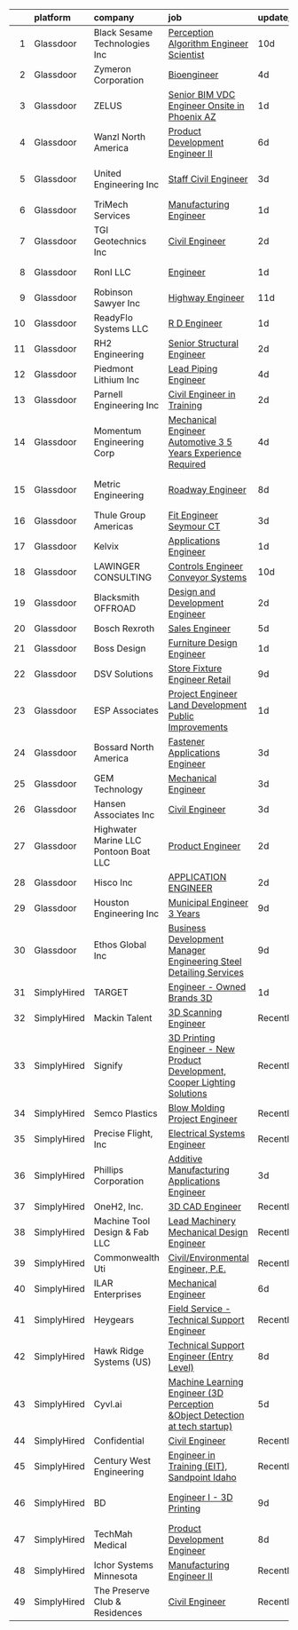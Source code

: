 

|    | platform    | company                                 | job                                                                                                                                                                                                                                                                                                                                                                                                                                                                                                                                                                                                                                                                                                                                                                                                                                                                                                                                                                                                                                                                                                                                                                                                                                                                                                                                                                                                                                  | update_time   | location                   |
|---:|:------------|:----------------------------------------|:-------------------------------------------------------------------------------------------------------------------------------------------------------------------------------------------------------------------------------------------------------------------------------------------------------------------------------------------------------------------------------------------------------------------------------------------------------------------------------------------------------------------------------------------------------------------------------------------------------------------------------------------------------------------------------------------------------------------------------------------------------------------------------------------------------------------------------------------------------------------------------------------------------------------------------------------------------------------------------------------------------------------------------------------------------------------------------------------------------------------------------------------------------------------------------------------------------------------------------------------------------------------------------------------------------------------------------------------------------------------------------------------------------------------------------------|:--------------|:---------------------------|
|  1 | Glassdoor   | Black Sesame Technologies Inc           | [Perception Algorithm Engineer Scientist](https://www.glassdoor.com/partner/jobListing.htm?pos=102&ao=1110586&s=58&guid=000001820af362dab6ea5cc8280209cc&src=GD_JOB_AD&t=SR&vt=w&ea=1&cs=1_febc93ea&cb=1658041099417&jobListingId=1007987614374&cpc=94B5EE8A8F4AA4CA&jrtk=3-0-1g85f6op3khqe801-1g85f6opigrj9800-3a141b2fc1469784--6NYlbfkN0C1y6JstYOqKQSjlTzRNpLqbqc-mamcipwBCr4Y7LMyiu3wSx2AgnpdeP9hjoqkTK5De1P1RwyTpEhAcReli0JUYTaslsC4mqI3FOYzZaedKjfmQ9WUVsAN9WeAWuELe6QJK9L3Wdp80mWoyu2KpPQIMyWgC7aqAWZk3Dr9Wh3AlmE675RYcNoQaP5e2zJf9JbFDnyrooUJsvVERwkIjeEr6VeDPnOr7mjUVj0KnIvaf7s3HL8fW4T_ZUEbdrbnKOF7zjAa1xoMpNmSG5elzq5LzHtbj-0ZuVr-wOQOuk3XZxchVbmSWTHwaWmCnQN3lhD73Swy59oD0mkHQPGcxfebK67GBOG0j2hD-u2CTCAXK1RLMHebEfVMRMNzvHFsJpISFOlLI3_wKmmbXwqbVxT67XKLvG3vTwYX24ZBk2tOJjaX0VSnRUA2hFi85PQWaNvPXyONJzvbuD-9-bALhYo7WQIqYshJF80cY6Px0tLzE8sJC-J9tMwIDBwAMIk84oP1cWwDAvw8FDHp0GwAGvrzS1LdCmAtISFrzkjalmwgYw%3D%3D)                                                                                                                                                                                                                                                                                                                                                                                                                                                                                                       | 10d           | San Jose, CA               |
|  2 | Glassdoor   | Zymeron Corporation                     | [Bioengineer](https://www.glassdoor.com/partner/jobListing.htm?pos=111&ao=1110586&s=58&guid=000001820af362dab6ea5cc8280209cc&src=GD_JOB_AD&t=SR&vt=w&ea=1&cs=1_38b88e46&cb=1658041099419&jobListingId=1007999958265&cpc=A030875928E27D3C&jrtk=3-0-1g85f6op3khqe801-1g85f6opigrj9800-6b4d280fa6ac7a52--6NYlbfkN0B71kgalAAdmXNH4WVgiOqBxzb-o_yTjEo7wgJCw5SUbO2WaH1luVO39i-Ee8RUsuoXOu-3c9ZKk5sSZ17mDnKrhEj1CK1MeTafIC0s2o8p53zIVEu_357dWDVrSGSCZ1X9sowprrcgzNg03Hdi3dS6SCZRTh8odYI5ETaBe3JrqfrNdfr8L89OIij3Q3W0Q3mENHBfasLeMK95kDl3H1E7PzLJ0_FwXK8lzq00MTmPQVGaTXVoyEdQ6XiiInWVh9qxhjH32JENUx4cdQDq3xxYwELao3coE8jwC6Tvd1zOyL09EXNvXJyAsRTPe98hwC099tyhpFeN2YjhTBNJ-QCwGj-hNOI5Tc4TmKt2hdhaAIBs7nm3Ui5a_UbSgBZkZe5YumMxpH_Zn7puAc4pOzRDDr3Ueky9N9z_Qy2rrszy1yszOYNbNZTtJ7QSvy2dlMrBMBKuWy7Zul34ZKuGX2RndXlY3apFx4LYDSBaBghwyoNirE_qgEVv)                                                                                                                                                                                                                                                                                                                                                                                                                                                                                                                                                                                               | 4d            | Durham, NC                 |
|  3 | Glassdoor   | ZELUS                                   | [Senior BIM VDC Engineer   Onsite in Phoenix  AZ](https://www.glassdoor.com/partner/jobListing.htm?pos=113&ao=1110586&s=58&guid=000001820af362dab6ea5cc8280209cc&src=GD_JOB_AD&t=SR&vt=w&cs=1_1d92c353&cb=1658041099419&jobListingId=1008007969814&cpc=B3CF7641C8651528&jrtk=3-0-1g85f6op3khqe801-1g85f6opigrj9800-1e9631789d74f3ca--6NYlbfkN0AOy-IXFs27QEABDuQxnz2XufJx5Z43PplsjhOYK9QhYTJRTUhT8OmYvQpLDUSJnyiIDklWDLQgTTUh2YNmgETdv_mPQqE92V-KXn2KEeLKROBjyBeViwCywOK4CiR7PGD6NA3iT8HyysHipk_Gk0VPkDhV-Aj5tacAjexfucvnw8M-RzFhHUNpF6wpqriAdBO5Fy6imE0o2AksiR1n76nNjQ1jHjFSjmsWHa_xWhwNbD_xpgemYc6_pv8mRk9jfrXy9cc62NTHumOXoBo_yFjyKxB3yl8G9T-CXYrihX38S7XU7aT1JzdSh0Tw5rIqjzhMFS_DMolKiL1ufwyq6rA3DBAfNzmhuv84FtHAhX0s5FNQkv56m8z8ZR73hkamtO8BR74E9Dr4ZfTSI9w9Gm1jkKz6_PuQtHSWaYymW_6Lad-VQ80RfW4XKePG6rLoS_1pHLSjTOvPwe2CSV5fiEJtJovI3WlWvjHQFrgV1LDnYhxepqQfyjQVUcKzZQ8t7TSw6WZLvHuFRg%3D%3D)                                                                                                                                                                                                                                                                                                                                                                                                                                                                                                                                    | 1d            | Phoenix, AZ                |
|  4 | Glassdoor   | Wanzl North America                     | [Product Development Engineer II](https://www.glassdoor.com/partner/jobListing.htm?pos=105&ao=1110586&s=58&guid=000001820af362dab6ea5cc8280209cc&src=GD_JOB_AD&t=SR&vt=w&ea=1&cs=1_6057e131&cb=1658041099418&jobListingId=1007995203781&cpc=DC33A36C1EF058AA&jrtk=3-0-1g85f6op3khqe801-1g85f6opigrj9800-ca84dc563c4c55c3--6NYlbfkN0BzyIYrTMR_AjNKh_kvAG8N613gtHPANQ3sdLTkrtBd-xkCCUeUNGN6Eg3GwnR2v8XFKAx1DrJ1B2iZzVvJ1gquxgXbQ5R2RrG0AyFT5cbqu4GMtwYlbSwDCy66WxA1tWUQlbcAqsOdhaTAlU1l32Gjn6RjHQ1W_En8_Cf8PfyZkiVMJIkYLrLtIIFq2XKNIAZJOBXxYqJRR0RV0QksWKXh6TTpkRY_XO88I2_PtElLAt2yfMSVCgJ8GPYWqhHeElNxmYRttTbYqxHYblCFikyb12SE1Bz7u2jsDnx-p2TsO4PWNBJYLR5Y0xT2b-xQJ1Cru1df_K9_31SPPNnNYT9JOSLbLlsFO9Vof-3I02V5v4xyDTVkBUJFxKgi6IkyPugX8oIhi1-TFn9bxxdbvMEGfWp2X2S-rzPbf6RK1FFhZOIYh9FKGUUKLzD_u396B_Nh0TJDnstRUhIhRp1KmNkSimn2zo1uW4cpyFAeFLskyHK8QvEMq2rugNqTuZSEoUBKlo2f4hzboLvtZ4hrG6rf)                                                                                                                                                                                                                                                                                                                                                                                                                                                                                                                                           | 6d            | Hickory, NC                |
|  5 | Glassdoor   | United Engineering  Inc                 | [Staff Civil Engineer](https://www.glassdoor.com/partner/jobListing.htm?pos=119&ao=1110586&s=58&guid=000001820af362dab6ea5cc8280209cc&src=GD_JOB_AD&t=SR&vt=w&ea=1&cs=1_44a11034&cb=1658041099420&jobListingId=1008003037527&cpc=087FCE1F8A501AB7&jrtk=3-0-1g85f6op3khqe801-1g85f6opigrj9800-81c443452573085f--6NYlbfkN0CTjCMNxDR2tu8yS_einigtUDA5X4I3MCg_yRCYRkf7DcFF_N09OaARH_qzGiHxDV3xO7Z64mngzHBe9qJTP02m3G8qqgJ-dIzD9pY0LDaBM4JgCuyRolf-b_rgqG6NvvhYWXP85e3gr36OYADmO1OnACFVPNW9jlkMaWA3OzegFWUuw6-SDdORVSmi-swazH6yxuxoRWHqMQiV_0maeMpUL2EF1x7QOAiLwP2xTW8vG27AI2VeGvPWBUg57_6Y1WTEEtNkLzRiEUcmGoL3oMjbuxEdLDNjqRfPWE5ujfxsSriDYXfuXVsWN6DZEVs8CnJ19Qd6YSdMHPEX4kBltma81TjvKnvIuo_zcCbeNARBHvJkyd3LPMKxP9KksFf0RNZ7CquVznF8kwNOedg4AZIXYQBS-5qFCPb5EPP8u1LL6xT7EMfxGMaMJUjfpgV4XCXgE4REIIApUEQQPt2XhqBS3hxPmD3hLpmsmyp-DCpvWiQ6QCraaVI5yZSu4h5qJsGbdtN2DnOmzA%3D%3D)                                                                                                                                                                                                                                                                                                                                                                                                                                                                                                                                                          | 3d            | Port Angeles, WA           |
|  6 | Glassdoor   | TriMech Services                        | [Manufacturing Engineer](https://www.glassdoor.com/partner/jobListing.htm?pos=129&ao=1110586&s=58&guid=000001820af362dab6ea5cc8280209cc&src=GD_JOB_AD&t=SR&vt=w&cs=1_ffb6eef8&cb=1658041099421&jobListingId=1008008577818&cpc=BB87703CBE7A6D8A&jrtk=3-0-1g85f6op3khqe801-1g85f6opigrj9800-6305b9fd6c72dadd--6NYlbfkN0CRQJS2tNd1d52Wv7uhfUHRD82sXOQlPe9c-g3uDg8GrrueA5TsXBj5T_0Dp_3r5EUVd7RWeTvuPpxTX1-5lVxqaaTXEAvPdrrBKyaZEXhH-KeSZxcXgPlg5KSGa1kLMPVNxPSXxXjXv8zHVXXn3wGvbR_44-wyW0wggKAjIDewRjDRJU-b8RvVfOaWQRAfs6Gp7IozzsGuHgKeNrppgUkETXU8UVaRXQbHGK59nGxS3Q79id7AidcU8TzR4w7CwL7Y3VO6qALVQmSQAL7fyBJgR3SFFtzrSgdLQwBC6QdmVRjG6Zw6BCRH7hpDnsuANJbp_aBEB8XUh-av0ZJCBWnDUZJNkc64z3TiV45NjTlUR5aDq-vhxfGla52XKxIty7WGtQNYb7IwwxzaqdB952Ip8lidVCNf0MjPY9vJjdfqmWXY3no7hGcN8GNe3LDfkpzx61Kl0LvQXk8NxoHubPVWNfIe-G3A-F2c2-mUDYXSUKopQ7xk8kPmi5i2NquGzZ0Mxjx8ts3NgB0azxDGclYZ)                                                                                                                                                                                                                                                                                                                                                                                                                                                                                                                                                         | 1d            | Monroe, NC                 |
|  7 | Glassdoor   | TGI Geotechnics Inc                     | [Civil Engineer](https://www.glassdoor.com/partner/jobListing.htm?pos=128&ao=1110586&s=58&guid=000001820af362dab6ea5cc8280209cc&src=GD_JOB_AD&t=SR&vt=w&ea=1&cs=1_5977b96c&cb=1658041099421&jobListingId=1008005899422&cpc=F4CC4721A073827F&jrtk=3-0-1g85f6op3khqe801-1g85f6opigrj9800-143d46c0f81e7d88--6NYlbfkN0A5onBeElEJUOKmYHsWkaHpOacDfGdttEBrwxxuZYW6rZ2qn5GnYpr9tGOVPS2t4jlWGQoELTiS_JBBrKtBiFYQM66Iq857sj2RMI6gNe3fQn6t9Emp1M2eT-CPY473Qy482Wv0crwOO_ZVZ-IE3d1VsOtpfi3_0ypTCMH3y68tm4kFbej294Sa6lYrzUA5nucpChlX7KYKGL4qZQXBuEq6dqJ0xR66Dz4qW6DyaYEtBBEFE8G_yUlbVJb7vx0k9I_MpJxAP757gLWlTPvE6J5mbRyJOWJJdIqHBkXHptT7CvssUaCeb2lrkpR3IQh1eUoboTENGcgUWhJtRPO4r8iIutWlJneFhzxm0fCDUkxpvLy8JJjtOJKem1hfT44IEm0B45w5FdZHYvP0AXP3ghE63Lq3AwzDaWyz7WxzehPY5LTsKGLLPuq1Q-gjQb1rW9Cdes1MhQOa3UHNZhjopIFnxsv3ZADpob0I0qvjS5cYbsMYeT1a2001KCMQHhu9UrmUSptQm1NnmQ%3D%3D)                                                                                                                                                                                                                                                                                                                                                                                                                                                                                                                                                                | 2d            | Houston, TX                |
|  8 | Glassdoor   | RonI LLC                                | [Engineer](https://www.glassdoor.com/partner/jobListing.htm?pos=121&ao=1110586&s=58&guid=000001820af362dab6ea5cc8280209cc&src=GD_JOB_AD&t=SR&vt=w&ea=1&cs=1_4c495251&cb=1658041099420&jobListingId=1008007777604&cpc=BA2480082EBCBD2C&jrtk=3-0-1g85f6op3khqe801-1g85f6opigrj9800-6f702b71b4dc3373--6NYlbfkN0Dx3r3E47sSe5bB3PIy1uzBZvlB7xy2NhfhZMlxQTsxrEt812ZvUaCFF27ofiiEslNPfHDzz_1nujW98df_hfhgPe8m783EADU-3We5jh-Yhj6883-i5HAtqrkr25FSXaVUAZDWpuzfj4MCTlZ7G7LwtWJBFM-n1HYTY2wl9xx4yHcM2-i9kCdGDsKsd2R6FduAhqWB-ayjE3sWkQsZHbcUKgXQ17KJJXU1SYJCjlv51gtSyY3crg6LT6Xa0YQpKzgoA-NH013zHhuP1Br7gkWy1Uwko0B5IB-KVk9PblwwEaGGNLAWPWwMaocierQ8nf0znDgguNFEZRHUAyklP9O1dT4k2nSEsR0fBzbAQcQaqYv6eInhl-_EqQOZS0XsjygiHAJE8eTvaLdOyNJ1EA-JFuM-ziIumJOYCM-Ma6gQHyr0A9l3udIHp9DZFtdxjexyIFib63GmMhNxLeu9BbbRJVfDWMQxUNZzB9SD665a6ehbf1_DPKq1)                                                                                                                                                                                                                                                                                                                                                                                                                                                                                                                                                                                                  | 1d            | Charlotte, NC              |
|  9 | Glassdoor   | Robinson   Sawyer Inc                   | [Highway Engineer](https://www.glassdoor.com/partner/jobListing.htm?pos=107&ao=1110586&s=58&guid=000001820af362dab6ea5cc8280209cc&src=GD_JOB_AD&t=SR&vt=w&ea=1&cs=1_1de2a664&cb=1658041099418&jobListingId=1007984496052&cpc=F73B2E7B586AF8FC&jrtk=3-0-1g85f6op3khqe801-1g85f6opigrj9800-cb71f49bc1daf06e--6NYlbfkN0CKNvdBtBh9SnuMcnkEvhJOJZTsmZHyY3ybnWicrfIHv1nK5cibWSBUwKowFdFROU5B-_JIVHjHV4uQUkCHHeMQprPiffxKwdp8WJK4h-3fSWZzxjQm0arDSvZ6E1u50lNdqfDhrCjTOfVviThNp-ITy-ruRRb39EmhZDrnxKQBn32I_vYK4vYyQUeWRA4c4MoOEgri_BzVljqDlE_36Rcn-4xJJeHxZ0wfiN0m3nKyrUogYsGHLswThcv6fjfyAYrxSnyULuS_IFFBo77xjv-mbYHUsAOK5Wk-i7VIGCtITO04Km_X2dil-fcjdMWcRFuxKhGaMvvkosjOXDkQoyMT4_tsF0UtzwtYoSyL83hsBXSSq0BQrYY8-Qu-3q3o9TOlFaynB3L-Km3kpLJXCvGmk4YQNNfAcRW4GUuRTsL2KAY5zdB6Psw7en5cnohbKpbZpa6dg53OoIuRa0hC77747LK10mtOAG5Hslb1IJR-x2siLGV1reV5203iKVyUfvo%3D)                                                                                                                                                                                                                                                                                                                                                                                                                                                                                                                                                                            | 11d           | Gastonia, NC               |
| 10 | Glassdoor   | ReadyFlo Systems  LLC                   | [R D Engineer](https://www.glassdoor.com/partner/jobListing.htm?pos=118&ao=1110586&s=58&guid=000001820af362dab6ea5cc8280209cc&src=GD_JOB_AD&t=SR&vt=w&ea=1&cs=1_4c63eead&cb=1658041099420&jobListingId=1008007972301&cpc=4D489A1B82E31BBF&jrtk=3-0-1g85f6op3khqe801-1g85f6opigrj9800-faf78731b983c332--6NYlbfkN0Bh7dbv37_2CMQxEzcJzXsTkChSOzoQaUPj03dVqSQYNzM667wxmAHjfOf9pZrbGKUxbkApDTTP9wTzoplqmYjxDDyYU0XfiJZbIGn4Y8AJ7g0QOVw1FcT2E7c5DXhCTcEWXgK_3iG_olX7EZ-JZ0f73BSLPYLZdqoZ4EnncmzxGc4YLfR740atTZfqj51j_ttE8upxK4dgtud68y0ZBTRoOSrfYDmn8hxcfDY1LhtH9YZTD4wvl0HXqwyNyCihol0I9Yz3PB2hJC9P8G5uC_Zd5-_qzp5-dFwq8IKRLjzM4ynGioERgDqq8KsJX7aMEFECDDQjAIjC9lttagR4dc6S4QupgARv_58UquXcH_ywW-HHR_q_0fMlbL_UCll3oGPoj5w4n0nds_iUw4_DPeGc-iVpp36BvzVqvkq_J6oKsP_BjjzV5SziwORII7p8AlRaP-3MjUkU0uexOs7QBck8TxN1hJl0-MgULN-sLzWrWI6Gk3pMnk7Ewj0hvInbCG4nl2q2oZLZ4Q%3D%3D)                                                                                                                                                                                                                                                                                                                                                                                                                                                                                                                                                                  | 1d            | Corpus Christi, TX         |
| 11 | Glassdoor   | RH2 Engineering                         | [Senior Structural Engineer](https://www.glassdoor.com/partner/jobListing.htm?pos=106&ao=1110586&s=58&guid=000001820af362dab6ea5cc8280209cc&src=GD_JOB_AD&t=SR&vt=w&ea=1&cs=1_53c6ea0f&cb=1658041099418&jobListingId=1008006469088&cpc=FD65B6AB5DFEFF32&jrtk=3-0-1g85f6op3khqe801-1g85f6opigrj9800-028c92c01e5cc791--6NYlbfkN0BiEo_Gbd0TovwIRybRiWeZz5xJfKmvLOt5ogXWOnnlz_LAkkH7FjV40UmXpX7uJMhhaevjljR0W0f6AtyAk3ukGQZ_DVGHDYhcp0hFgGOGPY5YKkKu5Uj7SbAgpFYyRs8uDzAaun6xONq2BT35Q0jUqxIzXTVK2QtI4Zdsm3iUOZIwe49MFEKbwTEHUafAzfSwOyAdlwrj6LG5wGqCrDF1BusUyitW5zYWOZ370yU8NELmvoQ1dQSifWy5UMaq-nKtQ0Rs6BeBYn8HeT_7QENDZh1uUelmEpH10uWYk9wASGf3HPORR5p8q3Sa20ENy73XmEshNyUxiX-2HFLKhoqsHTch0AOX-AB0IHOIveiy22cvoCq6JWT_PjCcCMiQcU4psj3wkTTyCUwO6d1bXgkfv8oQs8d9jf4czAWZZ7Z5wY93KKV41Kfh-WEWZwYXP3_OOi86F7jHbVaWEMGPZKtvi-p8qVnKs5HV2kYt-2VbcaYCUFW8gEgFeleic_OGTxsB1zQRZvU7yK3qOSzXsf5B)                                                                                                                                                                                                                                                                                                                                                                                                                                                                                                                                                | 2d            | Bothell, WA                |
| 12 | Glassdoor   | Piedmont Lithium  Inc                   | [Lead Piping Engineer](https://www.glassdoor.com/partner/jobListing.htm?pos=116&ao=1110586&s=58&guid=000001820af362dab6ea5cc8280209cc&src=GD_JOB_AD&t=SR&vt=w&ea=1&cs=1_282d423b&cb=1658041099420&jobListingId=1008001468800&cpc=AD6D47FFA8B547F8&jrtk=3-0-1g85f6op3khqe801-1g85f6opigrj9800-a0b7ebbc51033dca--6NYlbfkN0D0ZqxdZg2TwcIemQ4yr89eGinLCR7bn2QHXosobzuZIJSor4ZPVBOT3B3LgUpy3_-szM6RX6oaQu1ulbbXGBBFeozfYDS9TiibrcR53XS2_UH5draXExadBLWQBRLxbUDaijUqsKygY5ElBfmdcKI60U20sdncDtfz24WXsyuqTUNsVizspID3-l2H5zGT8jvskPqNGveAuG7-ecjoW6X9_41OPucrdwLoeKO8l8rk0ehRCN6_EDoRwaCycLaUg-geRv9xo5NGj7_6h5X7BuCgoLq6jJCMrd6aIXbQcN_tTKu22sqYXySb-uBn8kNK4Jexx6MyJhPfEd8tBI1QoJlvNpNElguidz-V8GhuHfizHjUwgroAY_-6MUc5wmtoIJDpJpPA8Dtz_q5j8E66-xBRAarEuMa2wWe3zcbLaYzqDRJpRLwXI4YwFZ5Mmd6eFunIrVxzxPt1EfQKHfn1McepRffQD2iixzBZuaEaNdX1b1h8Y2DzbeG9IYklig-6BvfVvG_f7JZ40w%3D%3D)                                                                                                                                                                                                                                                                                                                                                                                                                                                                                                                                                          | 4d            | Charlotte, NC              |
| 13 | Glassdoor   | Parnell Engineering  Inc                | [Civil Engineer in Training](https://www.glassdoor.com/partner/jobListing.htm?pos=109&ao=1110586&s=58&guid=000001820af362dab6ea5cc8280209cc&src=GD_JOB_AD&t=SR&vt=w&ea=1&cs=1_3d474bde&cb=1658041099419&jobListingId=1008005639213&cpc=B88C2F2AB74A8C5E&jrtk=3-0-1g85f6op3khqe801-1g85f6opigrj9800-4e9eaf0686c1e01e--6NYlbfkN0ATuzukLZvOA7Cxi5gGVTPK8s05ijijAIGQnHXs5Od0X0goQyMYXdNJ3cF1kvxsZud5TRHebWfF9NvXv1M49RwzLDnKto2sHa8uu4ojndEw7q8eIzmmGXOGFEZqyEWvJcYiym3uUFPzsPucc50GqGNOE8fOe4nKRrU1nLVaxXvJ2Mf7UlBxsAJZaYp004ElOmCFN4N75qRLvJLDsOrxecBN_19_2m_OzgToxm0lzZnu4Mup705n6gmr-N8DlMjMlpdpBCBfWkp3oOA-uEiqAXyEqLIGqPvcEL_SXR-SGQ7-77Bvei497-b7GryOSDCAICf6DRx82iiR9pZstrj8Ry0qURb2Np9RaU03HDddi8JI9AdxpkF-tt56UBn9a8VLdvN-vFdl49HhvZ9lmaXrTutu5O_wbCtEk1EnzNjo8aR3UDHIyOeD5AyT_09JBkDjQN3ZmQSURLepvhcXb8-DgGEDpSl5pyJeBmzK4-4677zAJQVKMt_Zp6pp0zfkdHl2YOd-GVDmYZbwvA%3D%3D)                                                                                                                                                                                                                                                                                                                                                                                                                                                                                                                                                    | 2d            | Bend, OR                   |
| 14 | Glassdoor   | Momentum Engineering Corp               | [Mechanical Engineer   Automotive  3 5  Years Experience Required ](https://www.glassdoor.com/partner/jobListing.htm?pos=124&ao=1110586&s=58&guid=000001820af362dab6ea5cc8280209cc&src=GD_JOB_AD&t=SR&vt=w&ea=1&cs=1_1705e956&cb=1658041099421&jobListingId=1008000637161&cpc=55FC80EBF760BBE8&jrtk=3-0-1g85f6op3khqe801-1g85f6opigrj9800-c48283c8a5f18b93--6NYlbfkN0CHpSnjIPxMtekS58WZl5Olhjo2iWL5RjE_Boe0ccr3Fsq_ZiJFoxf9EaULbXoJvINCwcIzZCyt5twGWC0gAENxkiHgBzZB4bScqqm2psVptXsCbQuW4cWyBw__o37ZmoKRkwA_W7BKL_5apm9pe45C1hXHEREqOIZs-PfrOHDtETMnzS3IHfkCP8Ra2aUb1uxBXSSaiintaKuXQQtMLh-2CW9LhQqf-hjisOOERgCY3poYiDa5p1TqX1qDTnCDDvs67tH_2kfUTIgsPBhMkF8iIGP3y0j2KrYoZpFXsHJIjQTiQ7MI7g3ROo4J-Zz_PEpIWfFdVgJZLFJ9uCQaoXfuXxzKhj9yv4uVWji5Js8d0mHzuHONlkg1xRa-KCq0lpsf3afAYcgZQtBD78MuCP1KTE9xhlplOikpoh0oHNURHfnBSJsYNp1-qpbNHxW6NOSVGDJLFKVrVndcWqOwAIX1htiwxV6sm7ScKq1m-6ro9gn4B-8rUlXmMWH1jb3LIvjoCF69kOGBxI64dTXrS6kqiyuIzvTrZHjB8sGwWSe6kroTaWRlBVuFoKAfVh2i9x8%3D)                                                                                                                                                                                                                                                                                                                                                                                                                                                           | 4d            | Torrance, CA               |
| 15 | Glassdoor   | Metric Engineering                      | [Roadway Engineer](https://www.glassdoor.com/partner/jobListing.htm?pos=122&ao=1110586&s=58&guid=000001820af362dab6ea5cc8280209cc&src=GD_JOB_AD&t=SR&vt=w&cs=1_b0852364&cb=1658041099420&jobListingId=1007992615745&cpc=297CB4EAB7D64A33&jrtk=3-0-1g85f6op3khqe801-1g85f6opigrj9800-e15c5543eaf3cc4c--6NYlbfkN0DidxVwgmOe-ABwagrwZJDiR9WGDyPDKLtKUy7pDlbvGqMiUcUIm-rDMxHUw0G-qyOajSBA2KuW6CuCjXJxluzKnWzlLKSY_3tMUB9hWL0-mKUYmmaDiepr04WA_Pds_mW_bMVfex2GRYEzGtxFSpJ4t44ptDi1BInxpxyhrGDLHEPxxtss8BNyBpdUs6mYuU6qmaQ7gTk0ZRj9S9_40AnmUHbItbcdUoQ3FkkyTV0yQis1wUzEWjEDDCrnOYFkIHzvm56PjJCwrpYvZo7mBF5NkjRYH1g0hk-2heP6mDNRIcCus9qM9LKO0OkysUeVu65x8VH8wK46LLUywb-CHv09JApwye0KnH84VDCUXqoJkFvbYG6xZWwjMLcqAEqMToka0hlHsBeGYpFHripP78HYvNQaJ5LDZEMgqrrFgF5A3gaPy9KofYldepdiBx1R3ULGR9v3-31sWChr82pCFih6_1m57Xyy-mtcERpMblBAankS_DTr0m7WbNOTuOWKb_Ys7d7imFTG0dVRmzLAfF-vMB1m_S5655RuAS-mMJqvjGl8mHKdiwxmFjiklEYljyg%3D)                                                                                                                                                                                                                                                                                                                                                                                                                                                                                                                 | 8d            | Fort Lauderdale, FL        |
| 16 | Glassdoor   | Thule Group Americas                    | [Fit Engineer  Seymour  CT](https://www.glassdoor.com/partner/jobListing.htm?pos=108&ao=1110586&s=58&guid=000001820af362dab6ea5cc8280209cc&src=GD_JOB_AD&t=SR&vt=w&cs=1_fe94055a&cb=1658041099418&jobListingId=1008002993354&cpc=ADE3603FF9EDAB1F&jrtk=3-0-1g85f6op3khqe801-1g85f6opigrj9800-152514be437ede84--6NYlbfkN0Be6NkOiJMSHwmeK1I0lxQD55KJCbPgNiasL_RfDIgjMvc78uddfR_vDXaDWjfUjPwD7pJLp13r25tmeHO79rbYtJhJ1WRXBsdcEaEyjqDzf5D2k51OVsTfXEjEw5rdXNppJyGd6Dtg7pmAcgB1FgTwqK_AWtUIV0u71N45uyO5Co9Dyl07iSVTw2T6WFD2zz9KcBAujpv0CCIUzTkgPr8Ac6xIaIwtBnyI7FB5M7npfcgDj0mm2FxpB2kOl7vrm1_XNfNMkTdy7S5E1Q01lLcbhzcPSDjr0o88WThiua53IV8-yO9b2mLwiMIkJh0lzfH9YqVdMJiyYqkgVLeuUkirJaanPeCqYPrPgZq2wbD_rDu-fBgevQGs1pmxBeJ86tc16zY1eqfgoEwbiH8WHNv9dcMOQbx56w0A6VzGhV3iLyd20E3cKhDpeYfrvxac3mTQfOTqwrjEEljDPQvVhC--epD8gGAmvIDa9v-EJn_pLZLURNxDI1s1If445rkoGB2XjLE0A_MgumsaykQpB7WzY7aCFx_Yehb15p986bvRjLxCXBV0g6G4)                                                                                                                                                                                                                                                                                                                                                                                                                                                                                                                      | 3d            | Seymour, CT                |
| 17 | Glassdoor   | Kelvix                                  | [Applications Engineer](https://www.glassdoor.com/partner/jobListing.htm?pos=114&ao=1110586&s=58&guid=000001820af362dab6ea5cc8280209cc&src=GD_JOB_AD&t=SR&vt=w&ea=1&cs=1_e21d703c&cb=1658041099419&jobListingId=1008008246690&cpc=3EF4380CE08E55EB&jrtk=3-0-1g85f6op3khqe801-1g85f6opigrj9800-e7c41e0b9d87d8cb--6NYlbfkN0CXjnHU32hvAO_4xA2Z_6F0T0LBV1AdXi7yi5sm6NjyUPpIRnK1_8eSwR2s8fncvpdJQKIBwO0ktca2u-JKzN8fAo-LS-HNNh897crZLYvD-p_Mvs89hDAQWeNDjGJObTiV8vhSx0F_g7iesGDKTguS3R4EUKQWEFVyCpQnEGYqmL8t8dxIG7_amRQ8y63l1rMXlM6mHJkZ0nR01zm0Qrd2RhjDx9Z9InHstolt_S9hcfP9IILUKw3dS5t7R648iFZ22dTySiAyX7UsTQSmGO6ElLgGlciEVhp3UPklNH3zuyDWPjb_2MMZDRlLV4I_eIpFTR_gVqodu95UfBKsKaA1yO0oBTseAPtsc0gUpybyFqt1Pmb0WOHLIxFXVsl2yXPoqBDXtFTc3n4jCInwi1raUtL1ZREEt5h8r7dy7lDY4_Z0XTLfWuo1eHnYcKPmU1MGVg5MF96QSitkTBERimxZJHJMLXnHDriMASoZSB7cHvvoeWbqoyoHcZp5OqkEXLiRpxBRRUWETw%3D%3D)                                                                                                                                                                                                                                                                                                                                                                                                                                                                                                                                                         | 1d            | Lake Oswego, OR            |
| 18 | Glassdoor   | LAWINGER CONSULTING                     | [Controls Engineer   Conveyor Systems](https://www.glassdoor.com/partner/jobListing.htm?pos=127&ao=1110586&s=58&guid=000001820af362dab6ea5cc8280209cc&src=GD_JOB_AD&t=SR&vt=w&ea=1&cs=1_40a5c61a&cb=1658041099421&jobListingId=1007987579707&cpc=AC8702F709218BCB&jrtk=3-0-1g85f6op3khqe801-1g85f6opigrj9800-a4b79f85379839bd--6NYlbfkN0B5560JEAVzxktOgZjIS4CDdrE3ZZGu4UHFS0Fuj3EBSCPbFzQ5h3O4VGteNudtqbxb9qLcSbfOmicTe-eDI224Y6zNHVd1Wjw0LrZmWw6dtk1VnJkjwtQH_wmngRf3zk9fLOKW5_brOkeqsS9UywYb059tAViIS1jy7A5l3ij3qj95wMKz9mmGjUZ9ap5OTwEvFpg_HB9pplZmrBJV2H8oosQ0am1mrxH5bBZa7n2trPXjozfPanbXsX8fydsDMrMDp1OLNNb2efstmo3qdSUUYyzUlLWb6QRP_EWhIDMbN-3seoyViAacvdSfkbgN6GgdX5r5aTsIYr1jpzEArP47IAD64pOsItHmixaeoiNM0FwPLaH_yexzazTXiaIcxKOg-6HRSrgoDpsJh3oSLiof016xKpIrPeswGNsw0fx2aJuQfmiai63CFuRJ0GTNsc1Kf6JrW4Nq5aiynKLmxFNYORecPYa7-clKH0yfJQn3xUeMYw3rkmGavPlTqows8-TKa-_Mo2XmdaIqviw4x28u8ujWAoEGzKk%3D)                                                                                                                                                                                                                                                                                                                                                                                                                                                                                                                        | 10d           | Dallas, TX                 |
| 19 | Glassdoor   | Blacksmith OFFROAD                      | [Design and Development Engineer](https://www.glassdoor.com/partner/jobListing.htm?pos=120&ao=1110586&s=58&guid=000001820af362dab6ea5cc8280209cc&src=GD_JOB_AD&t=SR&vt=w&ea=1&cs=1_7564ef99&cb=1658041099420&jobListingId=1008005760600&cpc=ECF50B846154F74F&jrtk=3-0-1g85f6op3khqe801-1g85f6opigrj9800-7f6aff729b2e2a62--6NYlbfkN0DukAwDndutArnS8OT3znlJ-TW2KpK_7rZjO0LfXc6UVBiO-8LSPHd9TxGbs0FD4yXtk9akKXWQVy8G5EBgKXdiy8lBfn6DCAJlsNgCyo_TjzSw3hmJ8AxdGwr9Y8vhCSxS5E7fupYdyJzCTuASFvG-JFmt8nBVpCVr6tl0M8fdQEJnAe6YjNYEwHgXAJ3Tn--IDq2pSxjFzz-JmqvipVFe6XzENvLOVWUC1pHePLs580zk8F9YZ2KxvX7T2yu5rWq1jJCQnFqwPe0BqF2QA2Q2Vn7TdDbgxca15MLhoSt_Lh8oKMw990PVac_YXh9kSFqXoV9qTIxUluXLuh3J9PfKtg-9DeVCEE56MKrQdAVrL4866dq04-_dnc_wUTt1RLDkeCEcoXzgV5elxJMdlp8_SFuatHiRVuNRC0GJEMMKzweHmnQ4_OwJTbcL6v9D0ZZBmiyBSBVdL1gznhKkgXeGMUXmshM48Q_mck24gTgkOVY3UQBdyBR8rG7PaZ690LLmm0c0XdoT3Q%3D%3D)                                                                                                                                                                                                                                                                                                                                                                                                                                                                                                                                               | 2d            | Rome, GA                   |
| 20 | Glassdoor   | Bosch Rexroth                           | [Sales Engineer](https://www.glassdoor.com/partner/jobListing.htm?pos=110&ao=1110586&s=58&guid=000001820af362dab6ea5cc8280209cc&src=GD_JOB_AD&t=SR&vt=w&cs=1_d0baf7db&cb=1658041099418&jobListingId=1007998839015&cpc=0E3A247C93FFA922&jrtk=3-0-1g85f6op3khqe801-1g85f6opigrj9800-853596b71ee6cab6--6NYlbfkN0C6GWNaujYxALY5cE2_tEHrxFJ_nxpjx3wh1ke1yD6QSF_gWAnu0BYV9fhWskB65rugonzrtiIy1FuvUgEsnkKz9dHqotH3BpVRwE3JNP0Kf-LlawVMOOO5JRDwvqAMcY5rAhMqaDnt6GVia8yz-LOlymWVJVTwzpu5WAWp_YMNbW3g2u5ePJU4tEpNJ1gJGI-F-47ZCGJGD0I-v0Qyp-TSvfrS4ZsPRVjeB2Fazj2vPP1Ed74EQlS-GC6rm62bCYJRYNIhBYyLiQUCBE4kAyXNG7rFdEZAw-UiT7WQ0AkxFNHyo1-lh754YkJe5nSKg_jaahqCyyVAQigXH4N72oPGARGD64w66AtbTVksdmltGFyb5zZ-kuxCFB5qkBVIagZsHm3veEH2oTNdTrJVqxSjVX6Df0RtmAZiVYrGvFPWFI4P033r7joQV7MkJiJURz3_hy4GxUVGPxOIwrCUFtUSFq_HL_VyFlYQaMpBD-QHkMQiAcTBsVQrPBAQY4DvlK4hYbvB7t14rJ3yXk6CHiGdyDz4ukDu9TvdF-UxJoMjXfuZTP_8Ze5SiO5VQILU1LxOVFeV5R4rOaIOn1Pv1nEJRQhta3s6rP2aUaDxdrdaz9fNYBb7D2qFvWq4nztYBdxl23z3szSl26DpmTM9CREwsqUn8Bl_6K1wLz0DLt0uqd0Z2Z7jXg1vlfJNEF1QmjOLC6Ugt9woH2VMIEgGodb1J_o0CMtpYuIz99OHDN6u2pZ2pZY0YiLT0zHGCljpiG1NBDYCnjLHpyyUayRmfitwyQNUFhghUosSoLJvYPt7f8T47ZrPN1R7PfndwW0D0yOkFMkjO2zJuDAwXpjQReDrjeh8vK-StKI-fHesQeQwUUSRpkIrGCZtpaXbwFalnGJg8MDq2HGE1MyJJ4BXLmJaiaG_tbzFnQ5e3ExdNTHdODVhXjy8YCuw39Es3vmSbPI9PK0GsOwOe7p-89V9LXOunezZCcHf9xP6OBcy5dHhz5Bz0ZbBV0_rC9VRb3CAQrkEI5wzHMn44iLqswc9JpuTGv9OZvvHLRcxNjCCGsT42FoDRFYQoMCi) | 5d            | Austin, TX                 |
| 21 | Glassdoor   | Boss Design                             | [Furniture Design Engineer](https://www.glassdoor.com/partner/jobListing.htm?pos=126&ao=1110586&s=58&guid=000001820af362dab6ea5cc8280209cc&src=GD_JOB_AD&t=SR&vt=w&ea=1&cs=1_102166ec&cb=1658041099421&jobListingId=1008008289907&cpc=3E2BFC0D8D8346C2&jrtk=3-0-1g85f6op3khqe801-1g85f6opigrj9800-46675236c7472440--6NYlbfkN0Ctw4Dqwawg9jUowb3ziBnun7rxaOo20WFph0WIvMvtbtTB5BN_hFJ7nH181SNFRWbaPySR20VVv-AJxoq8q_maK1c7Loe-mHl-qUq-4dQZHSB3uEBv6ZFzG7PWfZWFqnuYl89fl0LIen1d33BEAqMIp92WwAQvYZZKQ7-lzYogF2uRgn_0nhsPSBhCSI1X0nGHmRwxKpTD8Oyi2HftWbDlkBpOmtk1OJQvW4kvTHJvuNuWe75VVQJFK9x7UsYfpJzGoK-deqZwY0aL-2eVbTabvdCyy6seCQZfolf_vodzttr7b6fk_pLCgGWAr3I5gP7EACYrtdLZpHmc7J5AEbVBNnrNpOrp0robW5A079HTifelTZ8Fqlf3vC5fKBmYLE3wH2-aE8Eh2WcB4cDxYBEuq3H6agnryZZtO7mF678Sym3BeBKRJC3jOvvRSR4YAcOb6bbkOAdedP88-iBQoI_iEDvX_yyn1JPruT45Vg3ijrc34ElgRdtjcXpTgTIyGH7Qe0hSC-IhDA%3D%3D)                                                                                                                                                                                                                                                                                                                                                                                                                                                                                                                                                     | 1d            | Greensboro, NC             |
| 22 | Glassdoor   | DSV Solutions                           | [Store Fixture Engineer   Retail](https://www.glassdoor.com/partner/jobListing.htm?pos=112&ao=1110586&s=58&guid=000001820af362dab6ea5cc8280209cc&src=GD_JOB_AD&t=SR&vt=w&ea=1&cs=1_3fd1e0be&cb=1658041099419&jobListingId=1007990032968&cpc=754946D16CE42501&jrtk=3-0-1g85f6op3khqe801-1g85f6opigrj9800-8b90a53df330a074--6NYlbfkN0Bq2Kpty9PUT4ven-jLYSx705Cwtj0gbp6YeWfP-GkvMLCW4u6vvZnV1eQ0KIshlmQ1icROCNByhSffbG9TqkmKHGbb0_-kWUJv5qvlL6RmfkAiytXWJZfNMjV8FZJoE4IuljI0nZpwEsfV15BtYYq66mnZ3oB3zC2J-DGgO9l6Art5n4SzaNBf8ZvamRNWyOvjKevV5X-mvkiBPOwhdrTTiOy2mpCVNqWGyPfq3iu2Gt3jfgKCmqHXjqXOMhtSZnLOgpUh68DupPfryaL0ms5Q9g2Mj-0x019ELR8pWJGgb5E77Eq6zuPGKF0FnuSVYNmLcPrG3Osi1JuCbiZsKRWgX4iBmNl5uWvWuUcPZAFhD42ljpad4PMQiguifHCjJamlhWX5gTPfi4T6W1uGofqPDTssP5MP0ne8YB-qnTvpmUknGeLDnlzog2nEH_Zinpfm9HmQGrrLMNIBO0QH4xyLsrfE1Uls3JlU4fFWNrDKN320DRXg2ErtyZU6oOmv3dlGL1P_Ap3HzNMcIsercoo1)                                                                                                                                                                                                                                                                                                                                                                                                                                                                                                                                           | 9d            | Atlanta, GA                |
| 23 | Glassdoor   | ESP Associates                          | [Project Engineer   Land Development   Public Improvements](https://www.glassdoor.com/partner/jobListing.htm?pos=125&ao=1110586&s=58&guid=000001820af362dab6ea5cc8280209cc&src=GD_JOB_AD&t=SR&vt=w&ea=1&cs=1_5f4cf764&cb=1658041099421&jobListingId=1008008935238&cpc=0C1A14C72F2C651E&jrtk=3-0-1g85f6op3khqe801-1g85f6opigrj9800-d6b4208a32966b76--6NYlbfkN0D8WrsS5t1B5g4C7JXa1Xfms_bW3JmZRPy0ZiDnoNNPtH5aZlLDDd_XymsA9pCuutylNRjBFHd50VvD6xtLrRRitHGnjivjeuQj_uH2huRQbUN-7wCqPFPdIsEuo8rFWHprhWedKLGaP32vuygFT6ZJqsfo2ACPbXG0EBQIvArLyL8pcWu5zKGBu-R6J3YtLSP9-6Ozmfqwbh-AyH8dGcadavTUH7Cv4-xqJe7RnYbIwRHw9ZbbIkAJdM1SLWfCe-Uo7P_V-GHmJw-okZsAJFeXttncrziee0CMHV3XoElfz42q5_QIj_mQN29rluvl_BKynk6KEkl3gI3jrgof6dzD885GItGAc2IjyBgYR0drNkjkgOs0UZjLuxSvAm2djhaNe0vWYjYaJntvdAgYyjuxjnn-VUuayBbsv8EidQhi0SMvEcRuD2gIsx_bg_ecf_vQMCYO1Ti1qY07bL8A9tJ_kZCCBNJ-epjaqdCpIaT8o05RPkfcHz4-2rKqnqi-1Gf5j6UmmXh0rER3pi9uzuQQGUPi_P_tLxjKAHKtgayKNveXKdMNQ11oR4Cybn7mv_CRyYSrnbGBy2We86n8WiFNIbU8qcjvhnzpHS8Rovaiio7l53A-Ld1deQT1NJ0EQq25cUGVBpRJ0J74bEeJZAtds6paCafTfKFDMWs8YfhdkoGRt9_YYZO6MW4-JHnGbdRqqvRI9uyiCvRptwFhA6fr0y8BAAyTuAa12Xq_5d4abxsBh22iKgiu6j9VVcKCaF0%3D)                                                                                                                                                                                                                                                                   | 1d            | Brentwood, TN              |
| 24 | Glassdoor   | Bossard North America                   | [Fastener Applications Engineer](https://www.glassdoor.com/partner/jobListing.htm?pos=101&ao=1110586&s=58&guid=000001820af362dab6ea5cc8280209cc&src=GD_JOB_AD&t=SR&vt=w&cs=1_6a97e9a4&cb=1658041099417&jobListingId=1008002739614&cpc=E6E233E675856479&jrtk=3-0-1g85f6op3khqe801-1g85f6opigrj9800-32dabe87f83ad97a--6NYlbfkN0CvqskkjMoqiRK-r9ZOUpO0jXXh6CfXljgBBcoZwgG0KzWdKmqKd-90etcsLpn4GZytxg7YeZsuWsuguue1net3kMNmWOCN__nvYQ54TpgiCM0ipVyI7Z5bxLNUvlAIKHZnwZ94WU6wVJ1zXrVyVY5xoGVVAR2LY-ukMtP3Evkd4x3Lsjw5tCIQ2Zhwz5LoEM8x11tnkwZZ4RKYZndUcgZtZQt3xiXDh8Bn97GOHvOEI385ILuTxcuWpdOVmKDH19mobcH6SBywyHcx7kIwQ46uwbghO3NQ17UKOnrKo2oQCe6o-XHuPjBs4mQrQixTFZJ57R-fsf7UxQdwrv55k2brv2fmP2hirbrH93Q6qkqzboINLUHOsK9mjlh7eSTeIouZ2ME9VNI5YQR5ZRRTcWpdIDIB7u4kpl26DDSwS6tt4tPGNjHj9Q1UOKbDOsTJ_qbBsVd9NzZIiSnGY_bainldjQlJ0WKnNUsEkXFv7c9qSqeRFjn7xEx5fBkqr7GOS_bOaKcGw06K_XEpk3iLthgyvABVopPnU9URGPrkALnlvPaD0F6ZXEUN-t1PvZHdekhVsyyrJOe942FA5Ft-Y2CVNP6ApfkPWfIL23v-b0_l2RZQH7tJMDOZZQoX9SISKscJ-s-LDSC-zLFBRI4aQQohhx5MuDHdR77jBoVZ1lXV4AVAUe7yovo1fPj28BwRMli4eFEzTsodLXiQxA9DJbtWaOrO6Xov2jswdII9hOsh0SUWUM6sA49k)                                                                                                                                                                                                                                                                                                                 | 3d            | Fremont, CA                |
| 25 | Glassdoor   | GEM Technology                          | [Mechanical Engineer](https://www.glassdoor.com/partner/jobListing.htm?pos=123&ao=1110586&s=58&guid=000001820af362dab6ea5cc8280209cc&src=GD_JOB_AD&t=SR&vt=w&ea=1&cs=1_251212a4&cb=1658041099421&jobListingId=1008002533826&cpc=320F474EFE2ECF9F&jrtk=3-0-1g85f6op3khqe801-1g85f6opigrj9800-d818c59ec9ddc3f4--6NYlbfkN0DlcaguI4sweZRKJTadbViwUmuipadyC1IVR7LlJxAnY3ZOe5e_slvkrj--CbdG1yEPCUkoipVDw_BUh0lA5JHGjDxudLs6UaGW8REd86jrfNWt7KCfjorqNyfn7QVAxKTB7UkMJImVUqFx-Fzk3wUMKjCUFWUDYOdJLMlRNJPL8KtWQzD9_oib-gFHxk_646OPghkmDtwSCIvg67Du5JQoWFmEi9iLJTmoIuK46iaFnNf9_dmBCJMH7nmosYNAwtIJtHSn-6v6lPMyvhg4tCVmezCDVhkcJ5T2rhnBYGxKLg9XY_RfQfjMxcwU_lVj97BeQUGNHq1xyXwFsV4vD2ZecKBpLRfwLFxjuolab6nmNVyz2vcLdlDC-vVWIFOQnoo2ldsVxK3GmHPnAOk7bdthCfWmJd3XNFGe9RWWpQ8SmEv_is3jvlhLzy4QMgeQQAXnWV3aPbLfUyU_GBW1eWgvjxyYSQN4lDqSDaCyKLaUHYciiMdJBMWLrJxvOCUrSmS1kbbhXuHJKQ%3D%3D)                                                                                                                                                                                                                                                                                                                                                                                                                                                                                                                                                           | 3d            | Oak Ridge, TN              |
| 26 | Glassdoor   | Hansen   Associates  Inc                | [Civil Engineer](https://www.glassdoor.com/partner/jobListing.htm?pos=103&ao=1110586&s=58&guid=000001820af362dab6ea5cc8280209cc&src=GD_JOB_AD&t=SR&vt=w&ea=1&cs=1_c22e6a16&cb=1658041099418&jobListingId=1008003192423&cpc=72163D259E9EFAA3&jrtk=3-0-1g85f6op3khqe801-1g85f6opigrj9800-20312644ebc9865a--6NYlbfkN0BxkLIcfe0oqaYINownie861a0BJtkzmJW-WyGv8J0JYIhtfgDOowTGgaiasyI3eeV_ef0V-NUxsLoZzE4OfjXgw8z60otKVsShEcWjvn0QtGOLbLlj_-m7JjAWATio3NjBMe44zO7TWamlSp2R6eDT7DmYqgPJxqStAwoeyLuGVfLD5AbrX8HNTA5RMYSxJNztu8V05fIoKUFSYDQgB6BcvSXVe3-Ih6iXfsIPQXMN0y4_S9efor2ND-Pi2lcTZPU7mJ_51Q1PTyBTHGdS7JLHX2iZYIncY0b_T8-fM-FhHuxEcDw272VkrmYhqCk7dvxthRoqvaRKEG9bCFUqa9nI-fybFSA8TQat3icgkun_XMTkCtc9jbQaJpa1TMlyRjS6CxwNvwbRBmbXebx5TWcN43Gb_7Ht6Z5foxzN47WOOvsePQbtOPrJK6KiFSNkrEqK8DpDeugdB6ot1qpMq189zUINYN5EPIK7PZ_9nhPilWbw0VzwrD_Voys_EcP5z7fmrFkVavI5Qw%3D%3D)                                                                                                                                                                                                                                                                                                                                                                                                                                                                                                                                                                | 3d            | Brigham City, UT           |
| 27 | Glassdoor   | Highwater Marine  LLC Pontoon Boat  LLC | [Product Engineer](https://www.glassdoor.com/partner/jobListing.htm?pos=130&ao=1110586&s=58&guid=000001820af362dab6ea5cc8280209cc&src=GD_JOB_AD&t=SR&vt=w&cs=1_f8a02187&cb=1658041099421&jobListingId=1008005973286&cpc=41F4513DE90102B9&jrtk=3-0-1g85f6op3khqe801-1g85f6opigrj9800-af710b6757968c42--6NYlbfkN0BSJCa-Hu_cTQH9X4JcFUH3yP4zd1d8NiRpPhvFytEzOxB101bKpomVCLOIBmd0Cqwyyrqpk5g7BNZo_P1WO_AntH2xVlvuAWzI7HVCjrRHyIOwgcfR_tY-dKoZLqkYHFLE7RXDDyec9fMgdiP0qrJ13p9o8zFIRvX7Db08vkF_5_if43gPSAOkyZf9D9BkASXqI2K8aPc0l3SBXeYLg8UqyW0jOi_h1dmlx43RX813B6lVhzUv9kshaSab28i0YsAbpvaD1Yp7NSVY3XdC9COrSV4OBXcjVvpiKTgYz9l92BuQk1_632zqpZ2cYwlnQpR0e5bOPlxNC-H-UjDFk_1V26TIQ8LKAQXoByvftsd2_g7HJLLQNDtrwAVwM-VehaI0YyfYGQFTDN2Gdlu1coiBV8BtlvWiFgFBlfTQP-DTU-817YUv4ShrONF-u4ZU-yqrhyyAoYLaxPEaqe4RFf5Ga2nDLookNPcoCPniu8rOuqXNzTBnCtGsiOfGLj9eEafn82O8wB3j7vzZkmHqmdlRFu9bf0yo6bWFQsxNZJMxGiON0lU3HbmfwVicv6uEj01JKqCjn9sW2Spv85LB87W2)                                                                                                                                                                                                                                                                                                                                                                                                                                                                                               | 2d            | Elkhart, IN                |
| 28 | Glassdoor   | Hisco Inc                               | [APPLICATION ENGINEER](https://www.glassdoor.com/partner/jobListing.htm?pos=117&ao=1110586&s=58&guid=000001820af362dab6ea5cc8280209cc&src=GD_JOB_AD&t=SR&vt=w&cs=1_1713082f&cb=1658041099419&jobListingId=1008006359391&cpc=BA005B1D96992017&jrtk=3-0-1g85f6op3khqe801-1g85f6opigrj9800-6cdf8e97dfcf752f--6NYlbfkN0A6RKWnW8F_0m04Z4wVtvPPbYDJG1uHzlpCgdIxdhRMlSi-0-_vtQAVC9EJG67rTPukWHImnFkU4gDGzgq-PfTUL8CHR69uFYjzxsXuVGQi2xiUItsgZ-TOkZufaHjbbYrJXGsGoEORhiRa9805BM9ZUtxhielOdJcMw5GvxGDVgbTBaQ76vuiEM_GS38Cy3wBq_zXvdKXUcw4sryh2jhyWqN8dax-puEcsG8xqKjDlSmkVrerz4TcMe7ADc1uzBPtvVwrrLNWEn7dCifFAP22msxYk8DCHbcOpCbKzmwEW6P06WhCem7MDzLf81M81CNJYhYZ9skR6cSR1pfwtL3F2UbKQhQYT3YRnCAouoAP3U8-UqIund7u2B-qE0_Izc8a1WCmSKJTyHSHM45HTOuWVct0pdmuUHN332I9CmHshCHLAE7jSkwTmomMAydNontSPwLh7WwrKBjRYFeYB6mzKQwMrUBaruhI4DSKKsCCZfXMUxPVOF_bunD_57-_yQDnFlNT5lg1BZXllmZbhKgRPuaryNCPf0QuINcTKx4gJf6-4F0q-dZi7OSBWKfNgnyyoXaTtNtXoC-eC3bVhwj1sFlO4HITUIU-a2JUQVXwqhXealSR3PzGNmECe27LPfNMoyM0z6xWSJdgEHTI-Rzla)                                                                                                                                                                                                                                                                                                                                                                                                                           | 2d            | Corona, CA                 |
| 29 | Glassdoor   | Houston Engineering  Inc                | [Municipal Engineer  3  Years ](https://www.glassdoor.com/partner/jobListing.htm?pos=104&ao=1110586&s=58&guid=000001820af362dab6ea5cc8280209cc&src=GD_JOB_AD&t=SR&vt=w&cs=1_24d52793&cb=1658041099417&jobListingId=1007990420411&cpc=0518DE05C93B4EF2&jrtk=3-0-1g85f6op3khqe801-1g85f6opigrj9800-6a46329bb8099c5c--6NYlbfkN0Bzlo9w31ebeuqaVEI8Faj2waoQ-9c7XgSzW4PVxdKR_brWksA-iFebdrO1qJPMTxdr1jGFYOgIeY0SwgUuOEdRK9Cfkz50Pi34X2DiFJ9_t9lG_Ixw1bXnZrnylV0T2zj_QWwPCTR4cvtNizJ6Hin7-5brGN1l19z8lehcacc8ypIEU5gPOXAltPT29eVSbyb-FABezviNPQuWUSCmdzl8K5f-jCz3_2BZulR-aHf8-1BllOj0nqdD1m-ONCHQZZ6Gez3_7kpTsC4gyWCxQZ6gE4rw6KewJeYvp2l3RPU8b6mTnRrmA81M6PaQnZKTZBO3WTNVrXdT4lmD897woMxxl1iPlGFWJ183Qzcby2HpG9F6s1fg_8R2Iy0hkDg0zd3mZdbfrGXxsDSIfwXTHIfcfZUe8zwrxwbXo3Y_QSuEAhUvtgzjVquDPeAl-eH2J7VV8VYeHgGe4gBdSizZ-ZMuVJwFfZuTtKD00aedA8LjVQKLpuRJjxM5r8nyVszWKSk%3D)                                                                                                                                                                                                                                                                                                                                                                                                                                                                                                                                                                    | 9d            | Bismarck, ND               |
| 30 | Glassdoor   | Ethos Global Inc                        | [Business Development Manager   Engineering Steel Detailing Services](https://www.glassdoor.com/partner/jobListing.htm?pos=115&ao=1110586&s=58&guid=000001820af362dab6ea5cc8280209cc&src=GD_JOB_AD&t=SR&vt=w&ea=1&cs=1_86c3d606&cb=1658041099420&jobListingId=1007990693767&cpc=3E6EA0B2E88763A0&jrtk=3-0-1g85f6op3khqe801-1g85f6opigrj9800-5fbe02615e251a67--6NYlbfkN0BTy4Vq3kUv-8E8fBOrhZt-7WJQYqv7u2ur6JnxlE7nq8g1z8_JD7tDO47wf66-Em8pIV4IdQ8Nf-aeS3rMFYPA3uFLIeEEj4BbaLCwqHaz0v_3StDdHHlRBtaKv_v9TmXon0rg1CL5d6i6bL8tcGQ8FpzTciRX91laRXR8Yf052n2vCIrwLdO_d9K00ypiaCvq9Dnv_mY-xUxbX2lP8e728ov_jG1TguyhrhCLh3gSH9oLX53yMJIXS6hrf0YaZpblLXSq_qNG6RqsazDlXylX-1ZXKKqTCpl89sz4pN-wdoOhp7D4gD26YbA4nQI-ZrM9xKpKXJPWWbpVloZ9hfYh-_obfoW-CLFONE4oHqDZ2qL4yhO_PUntlZv3LPNEYgCD96jttUXcQdfrw8HyagstD9dnkK0Ga4TmFViJZPHng1tixkrBKq2HBAri6xXkLfwEKL4lDy41pQkkZimKwy29bvMn7RvJqwzOLEUQXP7zADt4KBdCRY8MkK_B2pMwScxz4i4FzHOy3-KSkxUtUMU_APPgk_QJfI2h5IUpT3vebz27VKphRw3xN3w9DgOOJkA%3D)                                                                                                                                                                                                                                                                                                                                                                                                                                                         | 9d            | Remote                     |
| 31 | SimplyHired | TARGET                                  | [Engineer - Owned Brands 3D](https://www.simplyhired.com/job/Hqcd_0UXDcPjtzP4d9k3S7NAkhLMgb85ok_oMbuagLw-grOUu-E7xg?q=3d+engineer)                                                                                                                                                                                                                                                                                                                                                                                                                                                                                                                                                                                                                                                                                                                                                                                                                                                                                                                                                                                                                                                                                                                                                                                                                                                                                                   | 1d            | Minneapolis, MN            |
| 32 | SimplyHired | Mackin Talent                           | [3D Scanning Engineer](https://www.simplyhired.com/job/UeSWZYnX7kDOVG816trivtvjHS75T_9AJJvNnq8Gr6sqH_DlO5m1WA?q=3d+engineer)                                                                                                                                                                                                                                                                                                                                                                                                                                                                                                                                                                                                                                                                                                                                                                                                                                                                                                                                                                                                                                                                                                                                                                                                                                                                                                         | Recently      | Redmond, WA                |
| 33 | SimplyHired | Signify                                 | [3D Printing Engineer - New Product Development, Cooper Lighting Solutions](https://www.simplyhired.com/job/056xC78s4MjakW1ddbMSxa4R9dehLtzFMRRDAuzvGqEO-FFvrl18Og?q=3d+engineer)                                                                                                                                                                                                                                                                                                                                                                                                                                                                                                                                                                                                                                                                                                                                                                                                                                                                                                                                                                                                                                                                                                                                                                                                                                                    | Recently      | Aurora, CO                 |
| 34 | SimplyHired | Semco Plastics                          | [Blow Molding Project Engineer](https://www.simplyhired.com/job/iYdNhW14fD-5GM0yp_F_YRD-uM-e8suXWgG2e14ba89fsXplwu5OoQ?q=3d+engineer)                                                                                                                                                                                                                                                                                                                                                                                                                                                                                                                                                                                                                                                                                                                                                                                                                                                                                                                                                                                                                                                                                                                                                                                                                                                                                                | Recently      | St. Louis, MO              |
| 35 | SimplyHired | Precise Flight, Inc                     | [Electrical Systems Engineer](https://www.simplyhired.com/job/Qic9IL7ttbr9vwc-2H4Sfw9V5MAW68jlMDBbh8GWi4Aeou6p1peAfg?q=3d+engineer)                                                                                                                                                                                                                                                                                                                                                                                                                                                                                                                                                                                                                                                                                                                                                                                                                                                                                                                                                                                                                                                                                                                                                                                                                                                                                                  | Recently      | Bend, OR                   |
| 36 | SimplyHired | Phillips Corporation                    | [Additive Manufacturing Applications Engineer](https://www.simplyhired.com/job/GlsIXdJ5OmJsSIJE_bbdfRN0scBa7LFHO62DOpvzLNu5OMMBTaes8g?q=3d+engineer)                                                                                                                                                                                                                                                                                                                                                                                                                                                                                                                                                                                                                                                                                                                                                                                                                                                                                                                                                                                                                                                                                                                                                                                                                                                                                 | 3d            | Remote                     |
| 37 | SimplyHired | OneH2, Inc.                             | [3D CAD Engineer](https://www.simplyhired.com/job/NmkGRFi-AYvdVfuZM-Ykd-kvE8cW1XQQdEjGG3TRRtRB1FbDzXOEbA?q=3d+engineer)                                                                                                                                                                                                                                                                                                                                                                                                                                                                                                                                                                                                                                                                                                                                                                                                                                                                                                                                                                                                                                                                                                                                                                                                                                                                                                              | Recently      | Hickory, NC                |
| 38 | SimplyHired | Machine Tool Design & Fab LLC           | [Lead Machinery Mechanical Design Engineer](https://www.simplyhired.com/job/s6-6ptlK8dzUkJdu4KCGsSBqY49t_zXmkx6T4fNs610DtAu3fiqI9A?q=3d+engineer)                                                                                                                                                                                                                                                                                                                                                                                                                                                                                                                                                                                                                                                                                                                                                                                                                                                                                                                                                                                                                                                                                                                                                                                                                                                                                    | Recently      | Fostoria, OH               |
| 39 | SimplyHired | Commonwealth Uti                        | [Civil/Environmental Engineer, P.E.](https://www.simplyhired.com/job/lZff-WFik9EF3bgqflLVuQdTm5fUj-X91ksD3QZJrw4NUmbMEZRs8g?q=3d+engineer)                                                                                                                                                                                                                                                                                                                                                                                                                                                                                                                                                                                                                                                                                                                                                                                                                                                                                                                                                                                                                                                                                                                                                                                                                                                                                           | Recently      | Saipan, MP                 |
| 40 | SimplyHired | ILAR Enterprises                        | [Mechanical Engineer](https://www.simplyhired.com/job/dZQLDkGNc6RpXyX_IkIMqKR9jXaCm6GEDMeFgfXtQlcQWZoW0Cu0Fw?q=3d+engineer)                                                                                                                                                                                                                                                                                                                                                                                                                                                                                                                                                                                                                                                                                                                                                                                                                                                                                                                                                                                                                                                                                                                                                                                                                                                                                                          | 6d            | Remote                     |
| 41 | SimplyHired | Heygears                                | [Field Service - Technical Support Engineer](https://www.simplyhired.com/job/RKsNfd_w5TRUpM0BZPsXFWkVB2g2KueWmcsS2RG-59A60j4awWqPWw?q=3d+engineer)                                                                                                                                                                                                                                                                                                                                                                                                                                                                                                                                                                                                                                                                                                                                                                                                                                                                                                                                                                                                                                                                                                                                                                                                                                                                                   | Recently      | Remote                     |
| 42 | SimplyHired | Hawk Ridge Systems (US)                 | [Technical Support Engineer (Entry Level)](https://www.simplyhired.com/job/FddsnSktiYkwioPxxEMSGAXbfnYdUia4a9PJ_Y1Vr8lIWRAhBpyNAg?q=3d+engineer)                                                                                                                                                                                                                                                                                                                                                                                                                                                                                                                                                                                                                                                                                                                                                                                                                                                                                                                                                                                                                                                                                                                                                                                                                                                                                     | 8d            | United States              |
| 43 | SimplyHired | Cyvl.ai                                 | [Machine Learning Engineer (3D Perception &Object Detection at tech startup)](https://www.simplyhired.com/job/rYEmX5gfpr-kR-Daqr-d7kr11hfABMZrV6N-mKa2U6DNiqbVG54QKQ?q=3d+engineer)                                                                                                                                                                                                                                                                                                                                                                                                                                                                                                                                                                                                                                                                                                                                                                                                                                                                                                                                                                                                                                                                                                                                                                                                                                                  | 5d            | Somerville, MA             |
| 44 | SimplyHired | Confidential                            | [Civil Engineer](https://www.simplyhired.com/job/SYsAsToZGRjluGx8mQ6xn5Wvv-VmOEJDXB_L0GZPJm0RqFDwTTZYQA?q=3d+engineer)                                                                                                                                                                                                                                                                                                                                                                                                                                                                                                                                                                                                                                                                                                                                                                                                                                                                                                                                                                                                                                                                                                                                                                                                                                                                                                               | Recently      | Marietta, GA               |
| 45 | SimplyHired | Century West Engineering                | [Engineer in Training (EIT), Sandpoint Idaho](https://www.simplyhired.com/job/-MqFobxav84rIrU7_Oau2CGqJ0b99cXIbUdI26nioM1BRfsznmzEeQ?q=3d+engineer)                                                                                                                                                                                                                                                                                                                                                                                                                                                                                                                                                                                                                                                                                                                                                                                                                                                                                                                                                                                                                                                                                                                                                                                                                                                                                  | Recently      | Sandpoint, ID              |
| 46 | SimplyHired | BD                                      | [Engineer I - 3D Printing](https://www.simplyhired.com/job/kzTQcxzHuL24CLJ5ZBqdFKp-xTGTt9anEg0m8jNBXbJc5M8li2nS1A?q=3d+engineer)                                                                                                                                                                                                                                                                                                                                                                                                                                                                                                                                                                                                                                                                                                                                                                                                                                                                                                                                                                                                                                                                                                                                                                                                                                                                                                     | 9d            | Research Triangle Park, NC |
| 47 | SimplyHired | TechMah Medical                         | [Product Development Engineer](https://www.simplyhired.com/job/YnUfhidwrkOcFX640tRxc9Is6ifn_d3kp9hHyd6Ep7XjFhcht35rWQ?q=3d+engineer)                                                                                                                                                                                                                                                                                                                                                                                                                                                                                                                                                                                                                                                                                                                                                                                                                                                                                                                                                                                                                                                                                                                                                                                                                                                                                                 | 8d            | New York, NY               |
| 48 | SimplyHired | Ichor Systems Minnesota                 | [Manufacturing Engineer II](https://www.simplyhired.com/job/XpLm4KpblEXrB_s-iCzKmUvZD-wWwhfk8yq83ZdypmXZUENIKyBdtw?q=3d+engineer)                                                                                                                                                                                                                                                                                                                                                                                                                                                                                                                                                                                                                                                                                                                                                                                                                                                                                                                                                                                                                                                                                                                                                                                                                                                                                                    | Recently      | Sauk Rapids, MN            |
| 49 | SimplyHired | The Preserve Club & Residences          | [Civil Engineer](https://www.simplyhired.com/job/EPsyWxg6dJpEfVk8T0-_mkBNNU1ZvWmCJdnGb_1OuiPd4IJ7dFUBIQ?q=3d+engineer)                                                                                                                                                                                                                                                                                                                                                                                                                                                                                                                                                                                                                                                                                                                                                                                                                                                                                                                                                                                                                                                                                                                                                                                                                                                                                                               | Recently      | Richmond, RI               |